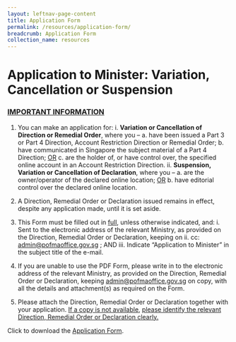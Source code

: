 ```yaml
---
layout: leftnav-page-content
title: Application Form
permalink: /resources/application-form/
breadcrumb: Application Form
collection_name: resources
---
```


# Application to Minister: Variation, Cancellation or Suspension

### <u>IMPORTANT INFORMATION</u>
 
1. You can make an application for:
    i. **Variation or Cancellation of Direction or Remedial Order**, where you – 
        a. have been issued a Part 3 or Part 4 Direction, Account Restriction Direction 	or Remedial Order; 
        b. have communicated in Singapore the subject material of a Part 4 Direction; <u>OR</u> 
        c. are the holder of, or have control over, the specified online account in an 	Account Restriction Direction.
    ii. **Suspension, Variation or Cancellation of Declaration**, where you – 
        a. are the owner/operator of the declared online location; <u>OR</u>
        b. have editorial control over the declared online location.
     
2. A Direction, Remedial Order or Declaration issued remains in effect, despite any application made, until it is set aside. 
 
3. This Form must be filled out in <u>full</u>, unless otherwise indicated, and: 
    i. Sent to the electronic address of the relevant Ministry, as provided on the Direction, Remedial Order or Declaration, keeping on 
    ii. cc: [admin@pofmaoffice.gov.sg](mailto:admin@pofmaoffice.gov.sg) ; AND
    iii. Indicate “Application to Minister” in the subject title of the e-mail. 
 
4. If you are unable to use the PDF Form, please write in to the electronic address of the relevant Ministry, as provided on the Direction, Remedial Order or Declaration, keeping [admin@pofmaoffice.gov.sg](mailto:admin@pofmaoffice.gov.sg) on copy, with all the details and attachment(s) as required on the Form. 
 
5. Please attach the Direction, Remedial Order or Declaration together with your application. <u>If a copy is not available</u>, <u>please identify the relevant Direction, Remedial Order or Declaration clearly.</u>



Click to download the [Application Form](/forms/PO%20-%20Application%20for%20Variation_Cancellation%2020190925%20(clean%20PDF)_IMDA.pdf).